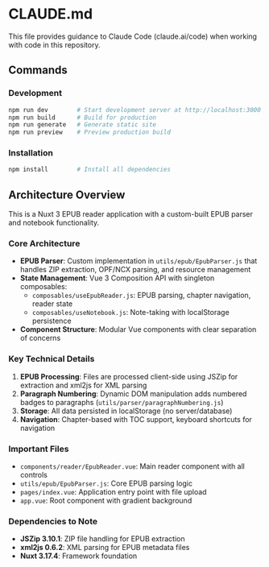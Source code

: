 # CLAUDE.md

This file provides guidance to Claude Code (claude.ai/code) when working with code in this repository.

## Commands

### Development
```bash
npm run dev        # Start development server at http://localhost:3000
npm run build      # Build for production
npm run generate   # Generate static site
npm run preview    # Preview production build
```

### Installation
```bash
npm install        # Install all dependencies
```

## Architecture Overview

This is a Nuxt 3 EPUB reader application with a custom-built EPUB parser and notebook functionality.

### Core Architecture
- **EPUB Parser**: Custom implementation in `utils/epub/EpubParser.js` that handles ZIP extraction, OPF/NCX parsing, and resource management
- **State Management**: Vue 3 Composition API with singleton composables:
  - `composables/useEpubReader.js`: EPUB parsing, chapter navigation, reader state
  - `composables/useNotebook.js`: Note-taking with localStorage persistence
- **Component Structure**: Modular Vue components with clear separation of concerns

### Key Technical Details
1. **EPUB Processing**: Files are processed client-side using JSZip for extraction and xml2js for XML parsing
2. **Paragraph Numbering**: Dynamic DOM manipulation adds numbered badges to paragraphs (`utils/parser/paragraphNumbering.js`)
3. **Storage**: All data persisted in localStorage (no server/database)
4. **Navigation**: Chapter-based with TOC support, keyboard shortcuts for navigation

### Important Files
- `components/reader/EpubReader.vue`: Main reader component with all controls
- `utils/epub/EpubParser.js`: Core EPUB parsing logic
- `pages/index.vue`: Application entry point with file upload
- `app.vue`: Root component with gradient background

### Dependencies to Note
- **JSZip 3.10.1**: ZIP file handling for EPUB extraction
- **xml2js 0.6.2**: XML parsing for EPUB metadata files
- **Nuxt 3.17.4**: Framework foundation